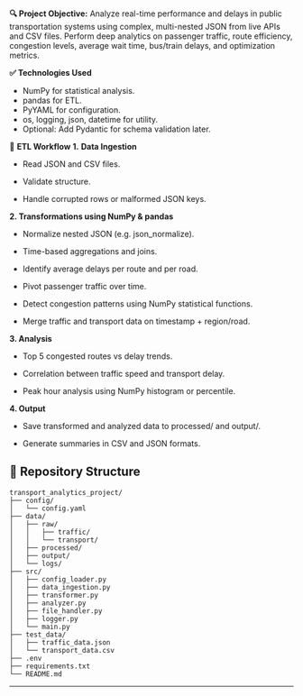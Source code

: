 **🔍 Project Objective:**
Analyze real-time performance and delays in public transportation systems using complex, multi-nested JSON from live APIs and CSV files. Perform deep analytics on passenger traffic, route efficiency, congestion levels, average wait time, bus/train delays, and optimization metrics.

**✅ Technologies Used**
- NumPy for statistical analysis.
- pandas for ETL.
- PyYAML for configuration.
- os, logging, json, datetime for utility.
- Optional: Add Pydantic for schema validation later.
  
🔁 **ETL Workflow**
**1.** **Data Ingestion**

- Read JSON and CSV files.

- Validate structure.

- Handle corrupted rows or malformed JSON keys.

**2. Transformations using NumPy & pandas**

- Normalize nested JSON (e.g. json_normalize).

- Time-based aggregations and joins.

- Identify average delays per route and per road.

- Pivot passenger traffic over time.

- Detect congestion patterns using NumPy statistical functions.

- Merge traffic and transport data on timestamp + region/road.

**3. Analysis**
- Top 5 congested routes vs delay trends.

- Correlation between traffic speed and transport delay.

- Peak hour analysis using NumPy histogram or percentile.

**4. Output**
- Save transformed and analyzed data to processed/ and output/.

- Generate summaries in CSV and JSON formats.

## 📂 Repository Structure
```
transport_analytics_project/
├── config/
│   └── config.yaml
├── data/
│   ├── raw/
│   │   ├── traffic/
│   │   └── transport/
│   ├── processed/
│   ├── output/
│   └── logs/
├── src/
│   ├── config_loader.py
│   ├── data_ingestion.py
│   ├── transformer.py
│   ├── analyzer.py
│   ├── file_handler.py
│   ├── logger.py
│   └── main.py
├── test_data/
│   ├── traffic_data.json
│   └── transport_data.csv
├── .env
├── requirements.txt
└── README.md
```
---
